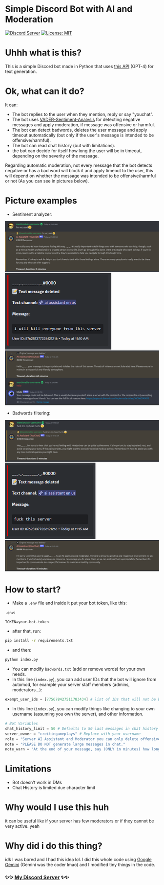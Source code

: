 ﻿# Simple Discord Bot with AI and Moderation 
[![Discord Server](https://dcbadge.vercel.app/api/server/pfa6RVxxUM?style=flat)](https://discord.gg/pfa6RVxxUM) [![License: MIT](https://img.shields.io/badge/License-MIT-yellow.svg)](https://opensource.org/licenses/MIT)
# Uhhh what is this?
This is a simple Discord bot made in Python that uses [this API](https://api.freegpt4.ddns.net/) (GPT-4) for text generation.

# Ok, what can it do?
It can:

- The bot replies to the user when they mention, reply or say "youchat".
- The bot uses [VADER-Sentiment-Analysis](https://github.com/cjhutto/vaderSentiment) for detecting negative messages and apply moderation, if message was offensive or harmful.
- The bot can detect badwords, deletes the user message and apply timeout automatically (but only if the user's message is intended to be offensive/harmful).
- The bot can read chat history (but with limitations).
- the bot can decide for itself how long the user will be in timeout, depending on the severity of the message.

Regarding automatic moderation, not every message that the bot detects negative or has a bad word will block it and apply timeout to the user, this will depend on whether the message was intended to be offensive/harmful or not (As you can see in pictures below).

# Picture examples
- Sentiment analyzer:
  
![Bot didn't block](./examples/sent-no-block.png)
![Bot deleted the message](./examples/sent-block-0.png)
![Bot timedout the user](./examples/sent-block-1.png)

- Badwords filtering:

![Bot didn't block](./examples/badword-no-block.png)
![Bot deleted the message](./examples/badword-block-0.png)
![Bot timedout the user](./examples/badword-block-1.png)

# How to start?

- Make a `.env` file and inside it put your bot token, like this:

`.env`:
```
TOKEN=your-bot-token
```
- after that, run:
```sh
pip install -r requirements.txt
```
- and then:
```sh
python index.py
```

- You can modify `badwords.txt` (add or remove words) for your own needs.
- In this line (`index.py`), you can add user IDs that the bot will ignore from automod, for example your server staff members (admins, moderators...):
```python
exempt_user_ids = [775678427511783434] # list of IDs that will not be blocked by bot's automod (Server owner, staff members...)
```
- In this line (`index.py`), you can modify things like changing to your own username (assuming you own the server), and other information.
```python
# Bot Variables
chat_history_limit = 50 # Defaults to 50 last messages in chat history (But it won't use the last 50 messages due characters limitation)
server_owner = "creitingameplays" # Replace with your username
role = "Server AI Assistant and Moderator you can only delete offensive/harmful messages and you timeout when detected"
note = "PLEASE DO NOT generate large messages in chat."
note_warn = "At the end of your message, say (ONLY in minutes) how long the user will be timed-out (you can timeout). If you think the user doesn't deserve the timeout, it was a false positive or wasn't intended to be offensive/harmful, PLEASE SAY 'Timeout-duration: 0 minutes', please. You can use Chat History for moderation."
```
# Limitations
- Bot doesn't work in DMs
- Chat History is limited due character limit

# Why would I use this huh 

it can be useful like if your server has few moderators or if they cannot be very active.
yeah

# Why did i do this thing?

idk I was bored and I had this idea lol.
I did this whole code using [Google Gemini](https://gemini.google.com/) (Gemini was the coder lmao) and I modified tiny things in the code.

### ✨✨ [My Discord Server](https://discord.gg/pfa6RVxxUM) ✨✨
